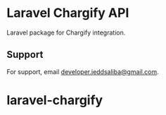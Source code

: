 
# Laravel Chargify API
Laravel package for Chargify integration.

## Support
For support, email developer.jeddsaliba@gmail.com.
# laravel-chargify
